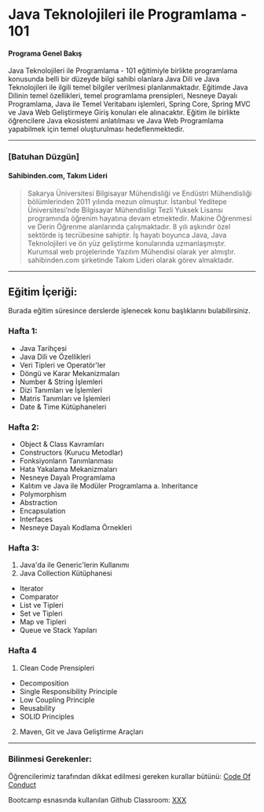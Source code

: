 # Java Teknolojileri ile Programlama - 101

#### Programa Genel Bakış

Java Teknolojileri ile Programlama - 101 eğitimiyle birlikte programlama konusunda belli bir düzeyde bilgi sahibi olanlara Java Dili ve Java Teknolojileri ile ilgili temel bilgiler verilmesi planlanmaktadır. Eğitimde Java Dilinin temel özellikleri, temel programlama prensipleri, Nesneye Dayalı Programlama, Java ile Temel Veritabanı işlemleri, Spring Core, Spring MVC ve Java Web Geliştirmeye Giriş konuları ele alınacaktır. Eğitim ile birlikte öğrencilere Java ekosistemi anlatılması ve Java Web Programlama yapabilmek için temel oluşturulması hedeflenmektedir.

---

### [Batuhan Düzgün]

#### Sahibinden.com, Takım Lideri

> Sakarya Üniversitesi Bilgisayar Mühendisliği ve Endüstri Mühendisliği bölümlerinden 2011 yılında mezun olmuştur. İstanbul Yeditepe Üniversitesi’nde Bilgisayar Mühendisligi Tezli Yuksek Lisansı programında öğrenim hayatına devam etmektedir. Makine Öğrenmesi ve Derin Öğrenme alanlarında çalışmaktadır. 8 yılı aşkındır özel sektörde iş tecrübesine sahiptir. İş hayatı boyunca Java, Java Teknolojileri ve ön yüz geliştirme konularında uzmanlaşmıştır. Kurumsal web projelerinde Yazılım Mühendisi olarak yer almıştır. sahibinden.com şirketinde Takım Lideri olarak görev almaktadır.

---

## Eğitim İçeriği:

Burada eğitim süresince derslerde işlenecek konu başlıklarını bulabilirsiniz. 

### Hafta 1: 
* Java Tarihçesi
* Java Dili ve Özellikleri
* Veri Tipleri ve Operatör'ler
* Döngü ve Karar Mekanizmaları
* Number & String İşlemleri
* Dizi Tanımları ve İşlemleri
* Matris Tanımları ve İşlemleri
* Date & Time Kütüphaneleri

### Hafta 2: 
* Object & Class Kavramları
* Constructors (Kurucu Metodlar)
* Fonksiyonların Tanımlanması
* Hata Yakalama Mekanizmaları
* Nesneye Dayalı Programlama
* Kalıtım ve Java ile Modüler Programlama
 a. Inheritance
 * Polymorphism
 * Abstraction
 * Encapsulation
 * Interfaces
* Nesneye Dayalı Kodlama Örnekleri

### Hafta 3:
1. Java'da ile Generic'lerin Kullanımı
2. Java Collection Kütüphanesi
 * Iterator
 * Comparator
 * List ve Tipleri
 * Set ve Tipleri
 * Map ve Tipleri
 * Queue ve Stack Yapıları
 
### Hafta 4
1. Clean Code Prensipleri
 * Decomposition
 * Single Responsibility Principle
 * Low Coupling Principle
 * Reusability
 * SOLID Principles
2. Maven, Git ve Java Geliştirme Araçları

---

### Bilinmesi Gerekenler:

Öğrencilerimiz tarafından dikkat edilmesi gereken kurallar bütünü: [Code Of Conduct](https://github.com/Kodluyoruz/Code-Of-Conduct)
 
 Bootcamp esnasında kullanılan Github Classroom: [XXX](#BURAYA-GITHUB-CLASSROOM-LINKİ-GELECEK)
